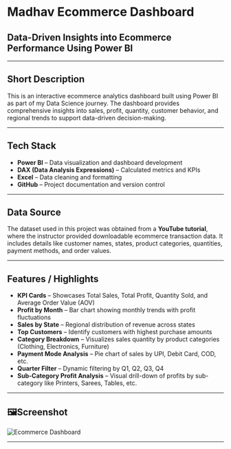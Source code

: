 # Madhav Ecommerce Dashboard

## Data-Driven Insights into Ecommerce Performance Using Power BI

---

## Short Description

This is an interactive ecommerce analytics dashboard built using Power BI as part of my Data Science journey. The dashboard provides comprehensive insights into sales, profit, quantity, customer behavior, and regional trends to support data-driven decision-making.

---

## Tech Stack

- **Power BI** – Data visualization and dashboard development  
- **DAX (Data Analysis Expressions)** – Calculated metrics and KPIs  
- **Excel** – Data cleaning and formatting  
- **GitHub** – Project documentation and version control  

---

## Data Source

The dataset used in this project was obtained from a **YouTube tutorial**, where the instructor provided downloadable ecommerce transaction data. It includes details like customer names, states, product categories, quantities, payment methods, and order values.

---

## Features / Highlights

- **KPI Cards** – Showcases Total Sales, Total Profit, Quantity Sold, and Average Order Value (AOV)
- **Profit by Month** – Bar chart showing monthly trends with profit fluctuations
- **Sales by State** – Regional distribution of revenue across states
- **Top Customers** – Identify customers with highest purchase amounts
- **Category Breakdown** – Visualizes sales quantity by product categories (Clothing, Electronics, Furniture)
- **Payment Mode Analysis** – Pie chart of sales by UPI, Debit Card, COD, etc.
- **Quarter Filter** – Dynamic filtering by Q1, Q2, Q3, Q4
- **Sub-Category Profit Analysis** – Visual drill-down of profits by sub-category like Printers, Sarees, Tables, etc.

---

## 🖼Screenshot

![Ecommerce Dashboard](./f1187e10-eb36-4ad9-af39-f8eae6f111e2.png)

---

